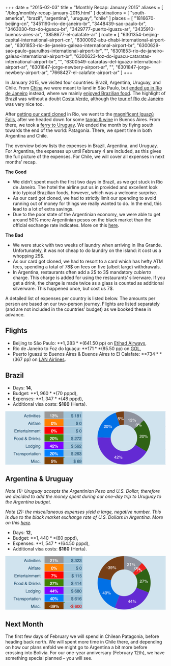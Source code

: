 +++
date    = "2015-02-03"
title   = "Monthly Recap: January 2015"
aliases = [ "/blog/monthly-recap-january-2015.html" ]
destinations = [ "south-america", "brazil", "argentina", "uruguay", "chile" ]
places  = [
  "1816670-beijing-cn", "3451190-rio-de-janeiro-br", "3448439-sao-paulo-br",
  "3463030-foz-do-iguacu-br", "3429777-puerto-iguazu-ar",
  "3435910-buenos-aires-ar", "3858677-el-calafate-ar"
]
route = [
  "6301354-beijing-capital-international-airport-cn",
  "6300092-abu-dhabi-international-airport-ae",
  "6301853-rio-de-janeiro-galeao-international-airport-br",
  "6300629-sao-paulo-gaurulhos-international-airport-br",
  "",
  "6301853-rio-de-janeiro-galeao-international-airport-br",
  "6300623-foz-do-iguacu-cataratas-international-airport-br",
  "",
  "6300549-cataratas-del-iguazu-international-airport-ar",
  "6301847-jorge-newbery-airport-ar",
  "",
  "6301847-jorge-newbery-airport-ar",
  "7668427-el-calafate-airport-ar"
]
+++

In January 2015, we visited four countries: Brazil, Argentina, Uruguay, and Chile. From [China](/monthly-recap-december-2014) we were meant to land in São Paulo, but [ended up in Rio de Janeiro](/the-long-way-south) instead, where we mainly [enjoyed Brazilian food](/delicious-foods-of-brazil). The highlight of Brazil was without a doubt [Costa Verde](/brazils-costa-verde), although the [tour of Rio de Janeiro](/three-days-in-rio) was very nice too.
<!--more-->
After [getting our card cloned](/a-week-of-problems) in Rio, we went to the [magnificent Iguazú Falls](/the-complete-picture-of-iguazu-falls), after we headed down for some [tango & wine](/tango-and-wine) in Buenos Aires. From there, we took a [ferry to Uruguay](/the-quaint-town-of-colonia). We ended the month by flying south towards the end of the world: Patagonia. There, we spent time in both Argentina and Chile.

The overview below lists the expenses in Brazil, Argentina, and Uruguay. For Argentina, the expenses up until February 4 are included, as this gives the full picture of the expenses. For Chile, we will cover all expenses in next months’ recap.

**The Good**

* We didn’t spent much the first two days in Brazil, as we got stuck in Rio de Janeiro. The hotel the airline put us in provided and excellent look into typical Brazilian foods, however, which was a welcome surprise.
* As our card got cloned, we had to strictly limit our spending to avoid running out of money for things we really wanted to do. In the end, this lead to a lot of extra savings.
* Due to the poor state of the Argentinian economy, we were able to get around 50% more Argentinian pesos on the black market than the official exchange rate indicates. More on this [here](/money-exchange-in-argentina).

**The Bad**

* We were stuck with two weeks of laundry when arriving in Ilha Grande. Unfortunately, it was not cheap to do laundry on the island: it cost us a whopping 25$.
* As our card got cloned, we had to resort to a card which has hefty ATM fees, spending a total of 78$ on fees on five (albeit large) withdrawals.
* In Argentina, restaurants often add a 2$ to 3$ mandatory *cubierto* charge. This charge is added for using the restaurants’ silverware. If you get a drink, the charge is made twice as a glass is counted as additional silverware. This happened once, but cost us 7$.

A detailed list of expenses per country is listed below. The amounts per person are based on our two-person journey. Flights are listed separately (and are not included in the countries’ budget) as we booked these in advance.

## Flights
* Beijing to São Paulo: **$1,283** ($641.50 pp) on [Etihad Airways](http://etihad.com/),
* Rio de Janeiro to Foz do Iguaçu: **$171** ($85.50 pp) on [GOL](http://voegol.com.br/),
* Puerto Iguazú to Buenos Aires & Buenos Aires to El Calafate: **$734** ($367 pp) on [LAN Airlines](http://www.lan.com/).

## Brazil
* Days: **14**,
* Budget: **$1,960** ($70 pppd),
* Expenses: **$1,347** ($48 pppd),
* Additional visa costs: **$160** (Herta).

<span class="img-thumbnail">![Expenses Breakdown](/uploads/budget-brazil.png)</span>

## Argentina & Uruguay
*Note (1): Uruguay accepts the Argentinian Peso and U.S. Dollar, therefore we decided to add the money spent during our one-day trip to Uruguay to the Argentina budget.*

*Note (2): the miscellaneous expenses yield a large, negative number. This is due to the black market exchange rate of U.S. Dollars in Argentina. More on this [here](/money-exchange-in-argentina).*

* Days: **12**,
* Budget: **$1,440** ($60 pppd),
* Expenses: **$1,547** ($64.50 pppd),
* Additional visa costs: **$160** (Herta).

<span class="img-thumbnail">![Expenses Breakdown](/uploads/budget-argentina.png)</span>

## Next Month
The first few days of February we will spend in Chilean Patagonia, before heading back north. We will spent more time in Chile there, and depending on how our plans enfold we might go to Argentina a bit more before crossing into Bolivia. For our one-year anniversary (February 12th), we have something special planned – you will see.